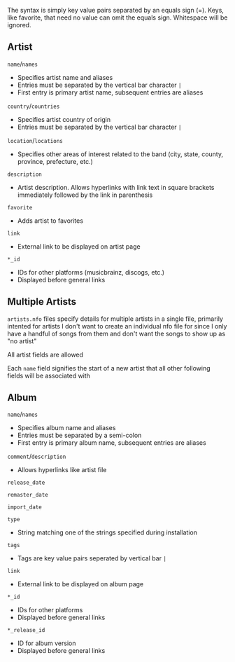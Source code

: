 The syntax is simply key value pairs separated by an equals sign (=). Keys, like favorite, that need no value can omit the equals sign. Whitespace will be ignored.

## Artist
``name``/``names``
  * Specifies artist name and aliases
  * Entries must be separated by the vertical bar character ``|``
  * First entry is primary artist name, subsequent entries are aliases

``country``/``countries``
  * Specifies artist country of origin
  * Entries must be separated by the vertical bar character ``|``

``location``/``locations``
  * Specifies other areas of interest related to the band (city, state, county, province, prefecture, etc.)

``description``
  * Artist description. Allows hyperlinks with link text in square brackets immediately followed by the link in parenthesis

``favorite``
  * Adds artist to favorites

``link``
  * External link to be displayed on artist page

``*_id``
  * IDs for other platforms (musicbrainz, discogs, etc.)
  * Displayed before general links

## Multiple Artists
``artists.nfo`` files specify details for multiple artists in a single file, primarily intented for artists I don't want to create an individual nfo file for since I only have a handful of songs from them and don't want the songs to show up as "no artist"

All artist fields are allowed

Each ``name`` field signifies the start of a new artist that all other following fields will be associated with

## Album
``name``/``names``
  * Specifies album name and aliases
  * Entries must be separated by a semi-colon
  * First entry is primary album name, subsequent entries are aliases

``comment``/``description``
  * Allows hyperlinks like artist file

``release_date``

``remaster_date``

``import_date``

``type``
  * String matching one of the strings specified during installation

``tags``
  * Tags are key value pairs seperated by vertical bar ``|``

``link``
  * External link to be displayed on album page

``*_id``
  * IDs for other platforms
  * Displayed before general links

``*_release_id``
  * ID for album version
  * Displayed before general links
